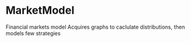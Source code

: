 # MarketModel
Financial markets model
Acquires graphs to caclulate distributions, then models few strategies
